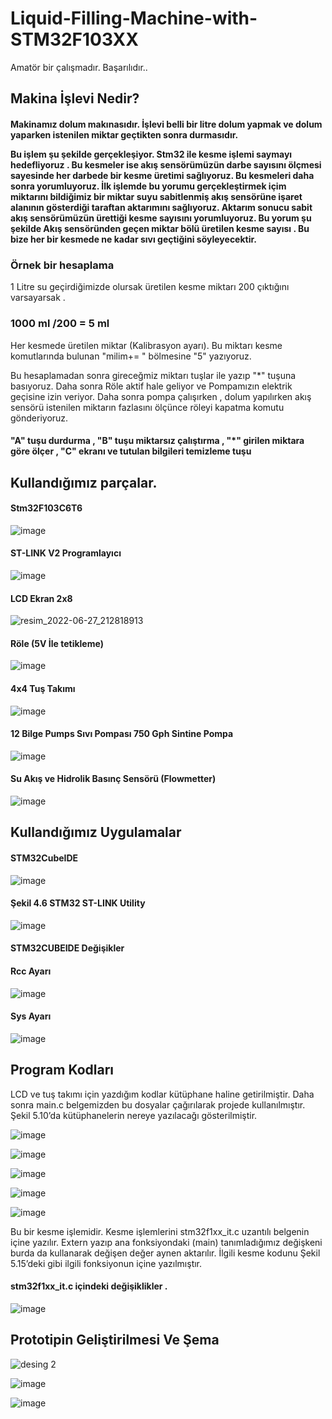 # Liquid-Filling-Machine-with-STM32F103XX

Amatör bir çalışmadır. Başarılıdır..
<h2>Makina İşlevi Nedir? </h2>
<h4>
Makinamız dolum makınasıdır. İşlevi belli bir litre dolum yapmak ve dolum yaparken istenilen miktar geçtikten sonra durmasıdır.

Bu işlem şu şekilde gerçekleşiyor.  Stm32 ile kesme işlemi saymayı hedefliyoruz . Bu kesmeler ise akış sensörümüzün darbe sayısını ölçmesi sayesinde her darbede bir kesme üretimi sağlıyoruz. Bu kesmeleri daha sonra yorumluyoruz. İlk işlemde bu yorumu gerçekleştirmek içim miktarını bildiğimiz bir miktar suyu sabitlenmiş akış sensörüne işaret alanının gösterdiği taraftan aktarımını sağlıyoruz. Aktarım sonucu sabit akış sensörümüzün ürettiği kesme sayısını yorumluyoruz. Bu yorum şu şekilde 
Akış sensöründen geçen miktar bölü üretilen kesme sayısı . Bu bize her bir kesmede ne kadar sıvı geçtiğini söyleyecektir.

<h3>Örnek bir hesaplama </h3>

1 Litre su geçirdiğimizde olursak üretilen kesme miktarı 200 çıktığını varsayarsak .</hr>
<h3>1000 ml /200 = 5 ml</h3>   Her kesmede üretilen miktar (Kalibrasyon ayarı). Bu miktarı kesme komutlarında bulunan "milim+=  " bölmesine "5" yazıyoruz.


Bu hesaplamadan sonra gireceğmiz miktarı tuşlar ile yazıp "*" tuşuna basıyoruz. Daha sonra Röle aktif hale geliyor ve Pompamızın elektrik geçisine izin veriyor.
Daha sonra pompa çalışırken , dolum yapılırken akış sensörü  istenilen miktarın fazlasını ölçünce röleyi kapatma komutu gönderiyoruz. </h4>
</br>
<h4>"A" tuşu durdurma , "B" tuşu miktarsız çalıştırma , "*" girilen miktara göre ölçer , "C" ekranı ve tutulan bilgileri temizleme tuşu</h4>

 
<h2>Kullandığımız parçalar.</h2>

<h4>Stm32F103C6T6</h4>

![image](https://user-images.githubusercontent.com/90522945/176002398-ebf7630c-4a41-48c2-8541-213581f4b890.png)


<h4>ST-LINK V2 Programlayıcı </h4>

![image](https://user-images.githubusercontent.com/90522945/176002517-a0c3aede-b2bb-4f80-8bc0-c830b10ba8ec.png)


<h4>LCD Ekran 2x8 </h4>

![resim_2022-06-27_212818913](https://user-images.githubusercontent.com/90522945/176010613-c3a8ecfa-a24b-4ee1-a785-9a0786db93c9.png)


<h4>Röle (5V İle tetikleme) </h4>

![image](https://user-images.githubusercontent.com/90522945/176002977-da145cd2-dd74-4610-a5ae-976a6b058cd8.png)

<h4>4x4 Tuş Takımı</h4>

![image](https://user-images.githubusercontent.com/90522945/176003195-d8685d8f-8a28-4a8e-b7be-ba17b20c2488.png)

<h4>12 Bilge Pumps Sıvı Pompası 750 Gph Sintine Pompa</h4>

![image](https://user-images.githubusercontent.com/90522945/176003348-e7d33656-7597-4ad7-acec-c4ee5cf53bd0.png)

<h4>Su Akış ve Hidrolik Basınç Sensörü (Flowmetter)</h4>

![image](https://user-images.githubusercontent.com/90522945/176004388-cdf1f034-6b7e-4756-9f72-cb1267751f08.png)






<h2>Kullandığımız Uygulamalar</h2>

<h4> STM32CubeIDE </h4>

![image](https://user-images.githubusercontent.com/90522945/176003704-9a360c83-844e-4d7f-9ba9-5047b59e9de4.png)


<h4>Şekil 4.6 STM32 ST-LINK Utility</h4>

![image](https://user-images.githubusercontent.com/90522945/176002606-626e16f6-2d1e-4b55-ba18-158886036ba4.png)


<h4>STM32CUBEIDE Değişikler</h4>

<h4>Rcc Ayarı </h4>

![image](https://user-images.githubusercontent.com/90522945/176004244-5b43ceef-7114-481f-bace-800413967b9b.png)



<h4>Sys Ayarı</h4>

![image](https://user-images.githubusercontent.com/90522945/176004261-ceccdfa1-fb51-4e18-be4e-1e185546a5c6.png)



<h2>Program Kodları </h2>

LCD ve tuş takımı için yazdığım kodlar kütüphane haline getirilmiştir. Daha sonra main.c belgemizden bu dosyalar çağırılarak projede kullanılmıştır. Şekil 5.10’da kütüphanelerin nereye yazılacağı gösterilmiştir.

![image](https://user-images.githubusercontent.com/90522945/176004710-c9aea9a1-92d3-430c-afb9-d283a73a1327.png)


![image](https://user-images.githubusercontent.com/90522945/176004757-b2ea29b0-451c-4c82-a65e-b45cc9ed32fb.png)


![image](https://user-images.githubusercontent.com/90522945/176004783-98a0384f-8b9f-4ca4-a40f-bb907a57d558.png)

![image](https://user-images.githubusercontent.com/90522945/176004815-0a62d9fa-3db2-477e-a218-31a423eea74e.png)


![image](https://user-images.githubusercontent.com/90522945/176004835-515b3055-36fe-4a5e-953a-5d1f74b36cd6.png)



Bu bir kesme işlemidir. Kesme işlemlerini stm32f1xx_it.c uzantılı belgenin içine yazılır. Extern yazıp ana fonksiyondaki (main) tanımladığımız değişkeni burda da kullanarak değişen değer aynen aktarılır. İlgili kesme kodunu Şekil 5.15’deki gibi ilgili fonksiyonun içine yazılmıştır.
<h4>stm32f1xx_it.c içindeki değişiklikler .</h4>

![image](https://user-images.githubusercontent.com/90522945/176004937-6f684a45-c422-45af-8de9-4753b4b20a34.png)



<h2>Prototipin Geliştirilmesi  Ve Şema    </h2>                                                                                                                                    

![desing 2](https://user-images.githubusercontent.com/90522945/176005132-6c88d1f5-c826-4782-b217-15a564b0ccd3.jpeg)


![image](https://user-images.githubusercontent.com/90522945/176005197-813cf761-c5d2-44b3-949f-de30669b5c76.png)

![image](https://user-images.githubusercontent.com/90522945/176005208-da80c3fb-1fa0-4195-92ea-aa5209ccd72a.png)



